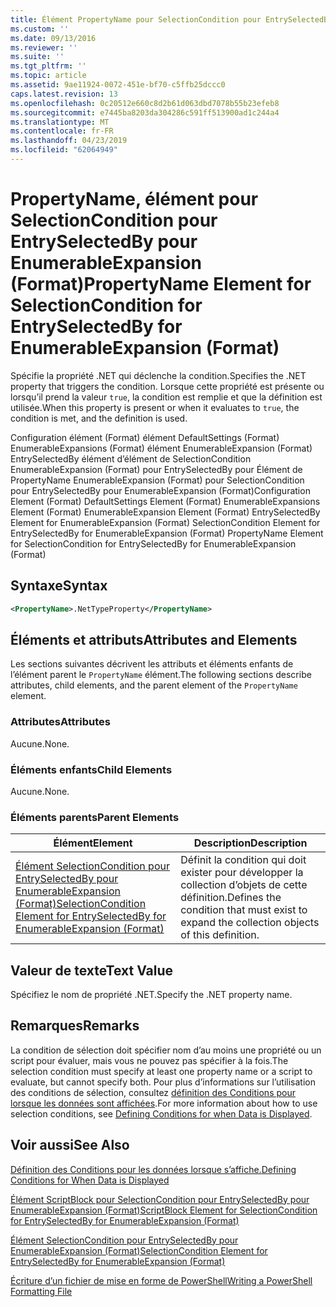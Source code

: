 ```yaml
---
title: Élément PropertyName pour SelectionCondition pour EntrySelectedBy pour EnumerableExpansion (Format) | Microsoft Docs
ms.custom: ''
ms.date: 09/13/2016
ms.reviewer: ''
ms.suite: ''
ms.tgt_pltfrm: ''
ms.topic: article
ms.assetid: 9ae11924-0072-451e-bf70-c5ffb25dccc0
caps.latest.revision: 13
ms.openlocfilehash: 0c20512e660c8d2b61d063dbd7078b55b23efeb8
ms.sourcegitcommit: e7445ba8203da304286c591ff513900ad1c244a4
ms.translationtype: MT
ms.contentlocale: fr-FR
ms.lasthandoff: 04/23/2019
ms.locfileid: "62064949"
---
```

# <a name="propertyname-element-for-selectioncondition-for-entryselectedby-for-enumerableexpansion-format"></a><span data-ttu-id="44460-102">PropertyName, élément pour SelectionCondition pour EntrySelectedBy pour EnumerableExpansion (Format)</span><span class="sxs-lookup"><span data-stu-id="44460-102">PropertyName Element for SelectionCondition for EntrySelectedBy for EnumerableExpansion (Format)</span></span>

<span data-ttu-id="44460-103">Spécifie la propriété .NET qui déclenche la condition.</span><span class="sxs-lookup"><span data-stu-id="44460-103">Specifies the .NET property that triggers the condition.</span></span> <span data-ttu-id="44460-104">Lorsque cette propriété est présente ou lorsqu’il prend la valeur `true`, la condition est remplie et que la définition est utilisée.</span><span class="sxs-lookup"><span data-stu-id="44460-104">When this property is present or when it evaluates to `true`, the condition is met, and the definition is used.</span></span>

<span data-ttu-id="44460-105">Configuration élément (Format) élément DefaultSettings (Format) EnumerableExpansions (Format) élément EnumerableExpansion (Format) EntrySelectedBy élément d’élément de SelectionCondition EnumerableExpansion (Format) pour EntrySelectedBy pour Élément de PropertyName EnumerableExpansion (Format) pour SelectionCondition pour EntrySelectedBy pour EnumerableExpansion (Format)</span><span class="sxs-lookup"><span data-stu-id="44460-105">Configuration Element (Format) DefaultSettings Element (Format) EnumerableExpansions Element (Format) EnumerableExpansion Element (Format) EntrySelectedBy Element for EnumerableExpansion (Format) SelectionCondition Element for EntrySelectedBy for EnumerableExpansion (Format) PropertyName Element for SelectionCondition for EntrySelectedBy for EnumerableExpansion (Format)</span></span>

## <a name="syntax"></a><span data-ttu-id="44460-106">Syntaxe</span><span class="sxs-lookup"><span data-stu-id="44460-106">Syntax</span></span>

```xml
<PropertyName>.NetTypeProperty</PropertyName>
```

## <a name="attributes-and-elements"></a><span data-ttu-id="44460-107">Éléments et attributs</span><span class="sxs-lookup"><span data-stu-id="44460-107">Attributes and Elements</span></span>

<span data-ttu-id="44460-108">Les sections suivantes décrivent les attributs et éléments enfants de l’élément parent le `PropertyName` élément.</span><span class="sxs-lookup"><span data-stu-id="44460-108">The following sections describe attributes, child elements, and the parent element of the `PropertyName` element.</span></span>

### <a name="attributes"></a><span data-ttu-id="44460-109">Attributes</span><span class="sxs-lookup"><span data-stu-id="44460-109">Attributes</span></span>

<span data-ttu-id="44460-110">Aucune.</span><span class="sxs-lookup"><span data-stu-id="44460-110">None.</span></span>

### <a name="child-elements"></a><span data-ttu-id="44460-111">Éléments enfants</span><span class="sxs-lookup"><span data-stu-id="44460-111">Child Elements</span></span>

<span data-ttu-id="44460-112">Aucune.</span><span class="sxs-lookup"><span data-stu-id="44460-112">None.</span></span>

### <a name="parent-elements"></a><span data-ttu-id="44460-113">Éléments parents</span><span class="sxs-lookup"><span data-stu-id="44460-113">Parent Elements</span></span>

|<span data-ttu-id="44460-114">Élément</span><span class="sxs-lookup"><span data-stu-id="44460-114">Element</span></span>|<span data-ttu-id="44460-115">Description</span><span class="sxs-lookup"><span data-stu-id="44460-115">Description</span></span>|
|-------------|-----------------|
|[<span data-ttu-id="44460-116">Élément SelectionCondition pour EntrySelectedBy pour EnumerableExpansion (Format)</span><span class="sxs-lookup"><span data-stu-id="44460-116">SelectionCondition Element for EntrySelectedBy for EnumerableExpansion (Format)</span></span>](./selectioncondition-element-for-entryselectedby-for-enumerableexpansion-format.md)|<span data-ttu-id="44460-117">Définit la condition qui doit exister pour développer la collection d’objets de cette définition.</span><span class="sxs-lookup"><span data-stu-id="44460-117">Defines the condition that must exist to expand the collection objects of this definition.</span></span>|

## <a name="text-value"></a><span data-ttu-id="44460-118">Valeur de texte</span><span class="sxs-lookup"><span data-stu-id="44460-118">Text Value</span></span>

<span data-ttu-id="44460-119">Spécifiez le nom de propriété .NET.</span><span class="sxs-lookup"><span data-stu-id="44460-119">Specify the .NET property name.</span></span>

## <a name="remarks"></a><span data-ttu-id="44460-120">Remarques</span><span class="sxs-lookup"><span data-stu-id="44460-120">Remarks</span></span>

<span data-ttu-id="44460-121">La condition de sélection doit spécifier nom d’au moins une propriété ou un script pour évaluer, mais vous ne pouvez pas spécifier à la fois.</span><span class="sxs-lookup"><span data-stu-id="44460-121">The selection condition must specify at least one property name or a script to evaluate, but cannot specify both.</span></span> <span data-ttu-id="44460-122">Pour plus d’informations sur l’utilisation des conditions de sélection, consultez [définition des Conditions pour lorsque les données sont affichées](./defining-conditions-for-displaying-data.md).</span><span class="sxs-lookup"><span data-stu-id="44460-122">For more information about how to use selection conditions, see [Defining Conditions for when Data is Displayed](./defining-conditions-for-displaying-data.md).</span></span>

## <a name="see-also"></a><span data-ttu-id="44460-123">Voir aussi</span><span class="sxs-lookup"><span data-stu-id="44460-123">See Also</span></span>

[<span data-ttu-id="44460-124">Définition des Conditions pour les données lorsque s’affiche.</span><span class="sxs-lookup"><span data-stu-id="44460-124">Defining Conditions for When Data is Displayed</span></span>](./defining-conditions-for-displaying-data.md)

[<span data-ttu-id="44460-125">Élément ScriptBlock pour SelectionCondition pour EntrySelectedBy pour EnumerableExpansion (Format)</span><span class="sxs-lookup"><span data-stu-id="44460-125">ScriptBlock Element for SelectionCondition for EntrySelectedBy for EnumerableExpansion (Format)</span></span>](./scriptblock-element-for-selectioncondition-for-entryselectedby-for-enumerableexpansion-format.md)

[<span data-ttu-id="44460-126">Élément SelectionCondition pour EntrySelectedBy pour EnumerableExpansion (Format)</span><span class="sxs-lookup"><span data-stu-id="44460-126">SelectionCondition Element for EntrySelectedBy for EnumerableExpansion (Format)</span></span>](./selectioncondition-element-for-entryselectedby-for-enumerableexpansion-format.md)

[<span data-ttu-id="44460-127">Écriture d’un fichier de mise en forme de PowerShell</span><span class="sxs-lookup"><span data-stu-id="44460-127">Writing a PowerShell Formatting File</span></span>](./writing-a-powershell-formatting-file.md)

